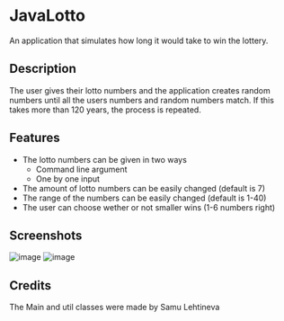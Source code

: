 # JavaLotto
An application that simulates how long it would take to win the lottery.

## Description
The user gives their lotto numbers and the application creates random numbers until all the users numbers and random numbers match.
If this takes more than 120 years, the process is repeated.

## Features
* The lotto numbers can be given in two ways
  * Command line argument
  * One by one input
* The amount of lotto numbers can be easily changed (default is 7)
* The range of the numbers can be easily changed (default is 1-40)
* The user can choose wether or not smaller wins (1-6 numbers right)

## Screenshots
![image](https://user-images.githubusercontent.com/42264877/96767964-e6781500-13e5-11eb-87d1-35b0502204dc.png)
![image](https://user-images.githubusercontent.com/42264877/96767754-9b5e0200-13e5-11eb-93b3-b0813c46562a.png)

## Credits
The Main and util classes were made by Samu Lehtineva
